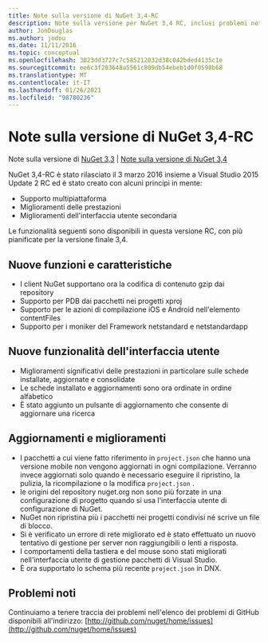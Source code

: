 ```yaml
---
title: Note sulla versione di NuGet 3,4-RC
description: Note sulla versione per NuGet 3,4 RC, inclusi problemi noti, correzioni di bug, funzionalità aggiunte e DCR.
author: JonDouglas
ms.author: jodou
ms.date: 11/11/2016
ms.topic: conceptual
ms.openlocfilehash: 3023dd3727c7c585212032d38c042bded4135c1e
ms.sourcegitcommit: ee6c3f203648a5561c809db54ebeb1d0f0598b68
ms.translationtype: MT
ms.contentlocale: it-IT
ms.lasthandoff: 01/26/2021
ms.locfileid: "98780236"
---
```

# <a name="nuget-34-rc-release-notes"></a>Note sulla versione di NuGet 3,4-RC

Note sulla versione di [NuGet 3,3](../release-notes/nuget-3.3.md)  |  [Note sulla versione di NuGet 3,4](../release-notes/nuget-3.4.md)

NuGet 3,4-RC è stato rilasciato il 3 marzo 2016 insieme a Visual Studio 2015 Update 2 RC ed è stato creato con alcuni principi in mente:

* Supporto multipiattaforma
* Miglioramenti delle prestazioni
* Miglioramenti dell'interfaccia utente secondaria

Le funzionalità seguenti sono disponibili in questa versione RC, con più pianificate per la versione finale 3,4.

## <a name="new-features"></a>Nuove funzioni e caratteristiche

* I client NuGet supportano ora la codifica di contenuto gzip dai repository
* Supporto per PDB dai pacchetti nei progetti xproj
* Supporto per le azioni di compilazione iOS e Android nell'elemento contentFiles
* Supporto per i moniker del Framework netstandard e netstandardapp

## <a name="new-user-interface-features"></a>Nuove funzionalità dell'interfaccia utente

* Miglioramenti significativi delle prestazioni in particolare sulle schede installate, aggiornate e consolidate
* Le schede installato e aggiornamenti sono ora ordinate in ordine alfabetico
* È stato aggiunto un pulsante di aggiornamento che consente di aggiornare una ricerca

## <a name="updates-and-improvements"></a>Aggiornamenti e miglioramenti

* I pacchetti a cui viene fatto riferimento in `project.json` che hanno una versione mobile non vengono aggiornati in ogni compilazione. Verranno invece aggiornati solo quando è necessario eseguire il ripristino, la pulizia, la ricompilazione o la modifica `project.json` .
* le origini del repository nuget.org non sono più forzate in una configurazione di progetto quando si usa l'interfaccia utente di configurazione di NuGet.
* NuGet non ripristina più i pacchetti nei progetti condivisi né scrive un file di blocco.
* Si è verificato un errore di rete migliorato ed è stato effettuato un nuovo tentativo di gestione per server non raggiungibili o lenti a risposta.
* I comportamenti della tastiera e del mouse sono stati migliorati nell'interfaccia utente di gestione pacchetti di Visual Studio.
* È ora supportato lo schema più recente `project.json` in DNX.

## <a name="known-issues"></a>Problemi noti

Continuiamo a tenere traccia dei problemi nell'elenco dei problemi di GitHub disponibili all'indirizzo: [http://github.com/nuget/home/issues](http://github.com/nuget/home/issues)